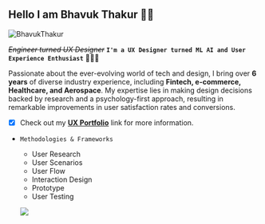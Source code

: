 ## Hello I am Bhavuk Thakur 👋🏻 

![BhavukThakur](https://file.notion.so/f/f/5def1062-3fbc-4714-b757-8687ef837d8e/d080fe3f-d072-426d-bd66-d49e1062a76f/Profile_banner_-_2.png?id=070dac49-0209-4dd3-830e-fd8d144ee92e&table=block&spaceId=5def1062-3fbc-4714-b757-8687ef837d8e&expirationTimestamp=1694822400000&signature=CO0qZV1fkH1pyQuPCyQpGzQGmYMgpCd8NJlcwYDDwos&downloadName=Profile+banner+-+2.png)


*~~Engineer turned UX Designer~~* **`I'm a UX Designer turned ML AI and User Experience Enthusiast`** 👨🏼‍💻

Passionate about the ever-evolving world of tech and design, I bring over **6 years** of diverse industry
experience, including **Fintech, e-commerce, Healthcare, and Aerospace**. My expertise lies in making
design decisions backed by research and a psychology-first approach, resulting in remarkable
improvements in user satisfaction rates and conversions.

- [x] Check out my [**UX Portfolio**](https://www.bhavukuxdesign.com/) link for more information.

- `Methodologies & Frameworks`
    - User Research
    - User Scenarios           
    - User Flow
    - Interaction Design
    - Prototype
    - User Testing

   <img 
   src="https://github-readme-stats.vercel.app/api?username=bhavukthakur25&show_icons=true&theme=tokyonight" 
/>
    


<!--
**bhavukthakur25/bhavukthakur25** is a ✨ _special_ ✨ repository because its `README.md` (this file) appears on your GitHub profile.

Here are some ideas to get you started:

- 🔭 I’m currently working on ...
- 🌱 I’m currently learning ...
- 👯 I’m looking to collaborate on ...
- 🤔 I’m looking for help with ...
- 💬 Ask me about ...
- 📫 How to reach me: ...
- 😄 Pronouns: ...
- ⚡ Fun fact: ...
-->
